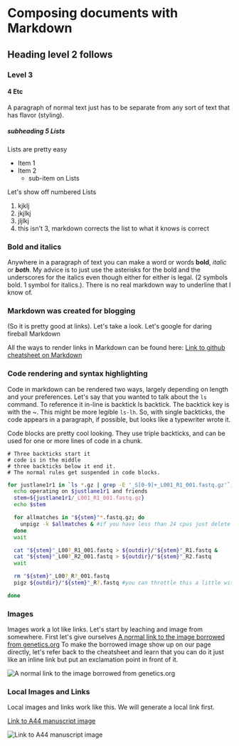 # Composing documents with Markdown

## Heading level 2 follows

### Level 3

#### 4 Etc

A paragraph of normal text just has to be separate from any sort of text that has flavor (styling).

##### subheading 5 Lists

Lists are pretty easy

- Item 1
- Item 2
  - sub-item on Lists

Let's show off numbered Lists
1. kjklj
2. jkjlkj
3. jljlkj
3. this isn't 3, markdown corrects the list to what it knows is correct

### Bold and italics

Anywhere in a paragraph of text you can make a word or words **bold**, _italic_ or _**both**_. My advice is to just use the asterisks for the bold and the underscores for the italics even though either for either is legal. (2 symbols bold. 1 symbol for italics.). There is no real markdown way to underline that I know of.

### Markdown was created for blogging

(So it is pretty good at links). Let's take a look. Let's google for daring fireball Markdown

All the ways to render links in Markdown can be found here: [Link to github cheatsheet on Markdown](https://github.com/adam-p/markdown-here/wiki/Markdown-Cheatsheet#links)

### Code rendering and syntax highlighting

Code in markdown can be rendered two ways, largely depending on length and your preferences. Let's say that you wanted to talk about the `ls` command. To reference it in-line is backtick ls backtick. The backtick key is with the ~. This might be more legible `ls-lh`. So, with single backticks, the code appears in a paragraph, if possible, but looks like a typewriter wrote it.

Code blocks are pretty cool looking. They use triple backticks, and can be used for one or more lines of code in a chunk.

```
# Three backticks start it
# code is in the middle
# three backticks below it end it.
# The normal rules get suspended in code blocks.
```

```bash
for justlane1r1 in `ls *.gz | grep -E '_S[0-9]+_L001_R1_001.fastq.gz'`; do
  echo operating on $justlane1r1 and friends
  stem=${justlane1r1/_L001_R1_001.fastq.gz}
  echo $stem

  for allmatches in "${stem}"*.fastq.gz; do
    unpigz -k $allmatches & #if you have less than 24 cpus just delete the "&"
  done
  wait

  cat "${stem}"_L00?_R1_001.fastq > ${outdir}/"${stem}"_R1.fastq &
  cat "${stem}"_L00?_R2_001.fastq > ${outdir}/"${stem}"_R2.fastq
  wait

  rm "${stem}"_L00?_R?_001.fastq
  pigz ${outdir}/"${stem}"_R?.fastq #you can throttle this a little with "-p 8" for example

done
```

### Images

Images work a lot like links. Let's start by leaching and image from somewhere.
First let's give ourselves [A normal link to the image borrowed from genetics.org](https://www.genetics.org/content/genetics/208/2/473/F1.large.jpg?width=800&height=600&carousel=1) To make the borrowed image show up on our page directly, let's refer back to the cheatsheet and learn that you can do it just like an inline link but put an exclamation point in front of it.

![A normal link to the image borrowed from genetics.org](https://www.genetics.org/content/genetics/208/2/473/F1.large.jpg?width=800&height=600&carousel=1)

### Local Images and Links

Local images and links work like this. We will generate a local link first.

[Link to A44 manuscript image]("./A44_manuscript.jpg")

![Link to A44 manuscript image]("./A44_manuscript.jpg")

